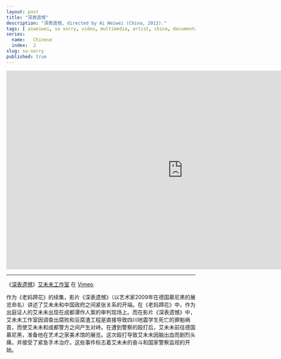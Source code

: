 ```yaml
---
layout: post
title: "深表遗憾"
description: "深表遗憾, directed by Ai Weiwei (China, 2012)."
tags: [ aiweiwei, so sorry, video, multimedia, artist, china, documentary ]
series:
  name:   Chinese
  index:  2
slug: so-sorry
published: true
---
```


&#x20;<iframe src="http://player.vimeo.com/video/40648828" width="940" height="528" frameborder="0"> </iframe>

- - -

《[深表遗憾](https://vimeo.com/40648828)》[艾未未工作室](https://vimeo.com/weiweiweb) 在 [Vimeo](http://vimeo.com).

作为《老妈蹄花》的续集，影片《深表遗憾》（以艺术家2009年在德国慕尼黑的展览命名）讲述了艾未未和中国政府之间紧张关系的开端。在《老妈蹄花》中，作为出庭证人的艾未未出现在成都谭作人案的审判现场上。而在影片《深表遗憾》中，艾未未工作室因调查出腐败和豆腐渣工程是直接导致四川地震学生死亡的罪魁祸首，而使艾未未和成都警方之间产生对峙。在遭到警察的殴打后，艾未未前往德国慕尼黑，准备他在艺术之家美术馆的展览。这次殴打导致艾未未因脑出血而剧烈头痛，并接受了紧急手术治疗。这些事件标志着艾未未的奋斗和国家警察监视的开始。


